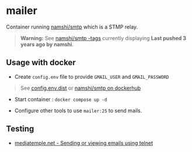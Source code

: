 # mailer

Container running [namshi/smtp](https://hub.docker.com/r/namshi/smtp) which is a STMP relay.

> **Warning:** See [namshi/smtp -tags](https://hub.docker.com/r/namshi/smtp/tags) currently displaying **Last pushed 3 years ago by namshi**.

## Usage with docker

* Create `config.env` file to provide `GMAIL_USER` and `GMAIL_PASSWORD`

> See [config.env.dist](config.env.dist) or [namshi/smtp on dockerhub](https://hub.docker.com/r/namshi/smtp)

* Start container : `docker compose up -d`

* Configure other tools to use `mailer:25` to send mails.

## Testing

* [mediatemple.net - Sending or viewing emails using telnet](https://mediatemple.net/community/products/dv/204404584/sending-or-viewing-emails-using-telnet)



